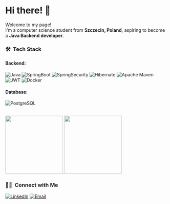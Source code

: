 # Hi there! 👋

Welcome to my page!</br>
I'm a computer science student from <b>Szczecin, Poland</b>, aspiring to become a <b>Java Backend developer</b>.

<h3> 🛠 &nbsp;Tech Stack</h3>

<h4>Backend:</h4>

![Java](https://img.shields.io/badge/Java-ED8B00?style=for-the-badge&logo=openjdk&logoColor=white)
![SpringBoot](https://img.shields.io/badge/SpringBoot-%236DB33F.svg?style=for-the-badge&logo=springboot&logoColor=white)
![SpringSecurity](https://img.shields.io/badge/SpringSecurity-%236DB33F.svg?style=for-the-badge&logo=springsecurity&logoColor=white)
![Hibernate](https://img.shields.io/badge/Hibernate-59666C?style=for-the-badge&logo=Hibernate&logoColor=white)
![Apache Maven](https://img.shields.io/badge/Apache%20Maven-C71A36?style=for-the-badge&logo=Apache%20Maven&logoColor=white)
![JWT](https://img.shields.io/badge/JWT-black?style=for-the-badge&logo=JSON%20web%20tokens)
![Docker](https://img.shields.io/badge/docker-%230db7ed.svg?style=for-the-badge&logo=docker&logoColor=white)

<h4>Database:</h4>

![PostgreSQL](https://img.shields.io/badge/PostgreSQL-316192?style=for-the-badge&logo=postgresql&logoColor=white)

<br/>

<a href="https://github.com/PiCiU1221">
  <img height="180em" src="https://github-readme-stats.vercel.app/api?username=PiCiU1221&theme=react&show_icons=true" />
  <img height="180em" src="https://github-readme-stats.vercel.app/api/top-langs/?username=PiCiU1221&theme=react&layout=compact" />
</a>

<br/>

<h3> 🤝🏻 &nbsp;Connect with Me </h3>

<a href="https://www.linkedin.com/in/piotr-pietrusewicz-0776b425b/"><img alt="LinkedIn" src="https://img.shields.io/badge/LinkedIn-Piotr%20Pietrusewicz-0077B5?style=for-the-badge&logo=linkedin&logoColor=white"></a>
<a href="mailto:piotr_pietrusewicz@onet.pl"><img alt="Email" src="https://img.shields.io/badge/Email-piotr_pietrusewicz@onet.pl-D14836?style=for-the-badge&logo=gmail&logoColor=white"></a>
